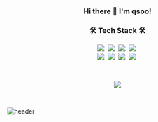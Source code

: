 <h3 align="center">Hi there 👋 I'm qsoo!</h3>

<h3 align="center">🛠 Tech Stack 🛠</h3>


<p align="center">
  <img src="https://img.shields.io/badge/JavaScript-f7df1e?style=flat-square&logo=javascript&logoColor=white"/></a>&nbsp
  <img src="https://img.shields.io/badge/HTML5-e34f26?style=flat-square&logo=html5&logoColor=white"/></a>&nbsp
  <img src="https://img.shields.io/badge/CSS3-1572B6?style=flat-square&logo=css3&logoColor=white"/></a>&nbsp
  <img src="https://img.shields.io/badge/Python-3766AB?style=flat-square&logo=Python&logoColor=white"/></a>&nbsp  
  <br>
  <img src="https://img.shields.io/badge/Vue.js-4FC08D?style=flat-square&logo=Vue.js&logoColor=white"/></a>&nbsp
  <img src="https://img.shields.io/badge/Django-092E20?style=flat-square&logo=Django&logoColor=white"/></a>&nbsp 
  <img src="https://img.shields.io/badge/Bootstrap-7952B3?style=flat-square&logo=Bootstrap&logoColor=white"/></a>&nbsp
  <img src="https://img.shields.io/badge/react-61dafb?style=flat-square&logo=React&logoColor=white"/></a>&nbsp
  <br>
</p>

<br>

<p align="center">
    <img src="https://github-readme-stats.vercel.app/api?username=qsoo&show_icons=true&bg_color=50,3dffb1,02a7ff&title_color=fff&text_color=fff&icon_color=fff&count_private=true"/></a>
</p>

<br>

![header](https://capsule-render.vercel.app/api?type=wave&color=3dffb1&height=150&section=footer&animation=twinkling)
<br>

<!--
**qsoo/qsoo** is a ✨ _special_ ✨ repository because its `README.md` (this file) appears on your GitHub profile.

Here are some ideas to get you started:

- 🔭 I’m currently working on ...
- 🌱 I’m currently learning ...
- 👯 I’m looking to collaborate on ...
- 🤔 I’m looking for help with ...
- 💬 Ask me about ...
- 📫 How to reach me: ...
- 😄 Pronouns: ...
- ⚡ Fun fact: ...
-->
